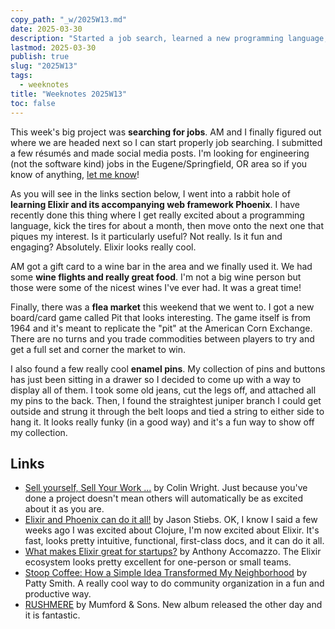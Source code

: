 ```yaml
---
copy_path: "_w/2025W13.md"
date: 2025-03-30
description: "Started a job search, learned a new programming language, and found some pins at the flea market. Weeknotes for the 13th week of the year 2025."
lastmod: 2025-03-30
publish: true
slug: "2025W13"
tags:
  - weeknotes
title: "Weeknotes 2025W13"
toc: false
---
```


This week's big project was **searching for jobs**. AM and I finally figured out where we are headed next so I can start properly job searching. I submitted a few résumés and made social media posts. I'm looking for engineering (not the software kind) jobs in the Eugene/Springfield, OR area so if you know of anything, [let me know](/#contact)!

As you will see in the links section below, I went into a rabbit hole of **learning Elixir and its accompanying web framework Phoenix**. I have recently done this thing where I get really excited about a programming language, kick the tires for about a month, then move onto the next one that piques my interest. Is it particularly useful? Not really. Is it fun and engaging? Absolutely. Elixir looks really cool.

AM got a gift card to a wine bar in the area and we finally used it. We had some **wine flights and really great food**. I'm not a big wine person but those were some of the nicest wines I've ever had. It was a great time!

Finally, there was a **flea market** this weekend that we went to. I got a new board/card game called Pit that looks interesting. The game itself is from 1964 and it's meant to replicate the "pit" at the American Corn Exchange. There are no turns and you trade commodities between players to try and get a full set and corner the market to win. 

I also found a few really cool **enamel pins**. My collection of pins and buttons has just been sitting in a drawer so I decided to come up with a way to display all of them. I took some old jeans, cut the legs off, and attached all my pins to the back. Then, I found the straightest juniper branch I could get outside and strung it through the belt loops and tied a string to either side to hang it. It looks really funky (in a good way) and it's a fun way to show off my collection.

## Links

- [Sell yourself, Sell Your Work ...](https://www.solipsys.co.uk/new/SellYourselfSellYourWork.html) by Colin Wright. Just because you've done a project doesn't mean others will automatically be as excited about it as you are.
- [Elixir and Phoenix can do it all!](https://fly.io/phoenix-files/elixir-and-phoenix-can-do-it-all/) by Jason Stiebs. OK, I know I said a few weeks ago I was excited about Clojure, I'm now excited about Elixir. It's fast, looks pretty intuitive, functional, first-class docs, and it can do it all.
- [What makes Elixir great for startups?](https://blog.sequinstream.com/what-makes-elixir-great-for-startups/) by Anthony Accomazzo. The Elixir ecosystem looks pretty excellent for one-person or small teams.
- [Stoop Coffee: How a Simple Idea Transformed My Neighborhood](https://supernuclear.substack.com/p/stoop-coffee-how-a-simple-idea-transformed) by Patty Smith. A really cool way to do community organization in a fun and productive way.
- [RUSHMERE](https://mumfordandsons.lnk.to/rushmereWE) by Mumford & Sons. New album released the other day and it is fantastic.
